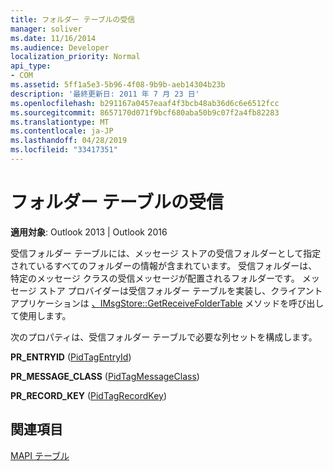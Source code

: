 ```yaml
---
title: フォルダー テーブルの受信
manager: soliver
ms.date: 11/16/2014
ms.audience: Developer
localization_priority: Normal
api_type:
- COM
ms.assetid: 5ff1a5e3-5b96-4f08-9b9b-aeb14304b23b
description: '最終更新日: 2011 年 7 月 23 日'
ms.openlocfilehash: b291167a0457eaaf4f3bcb48ab36d6c6e6512fcc
ms.sourcegitcommit: 8657170d071f9bcf680aba50b9c07f2a4fb82283
ms.translationtype: MT
ms.contentlocale: ja-JP
ms.lasthandoff: 04/28/2019
ms.locfileid: "33417351"
---
```

# <a name="receive-folder-tables"></a>フォルダー テーブルの受信

  
  
**適用対象**: Outlook 2013 | Outlook 2016 
  
受信フォルダー テーブルには、メッセージ ストアの受信フォルダーとして指定されているすべてのフォルダーの情報が含まれています。 受信フォルダーは、特定のメッセージ クラスの受信メッセージが配置されるフォルダーです。 メッセージ ストア プロバイダーは受信フォルダー テーブルを実装し、クライアント アプリケーションは [、IMsgStore::GetReceiveFolderTable](imsgstore-getreceivefoldertable.md) メソッドを呼び出して使用します。 
  
次のプロパティは、受信フォルダー テーブルで必要な列セットを構成します。
  
 **PR_ENTRYID** ([PidTagEntryId](pidtagentryid-canonical-property.md)) 
  
 **PR_MESSAGE_CLASS** ([PidTagMessageClass](pidtagmessageclass-canonical-property.md)) 
  
 **PR_RECORD_KEY** ([PidTagRecordKey](pidtagrecordkey-canonical-property.md)) 
  
## <a name="see-also"></a>関連項目



[MAPI テーブル](mapi-tables.md)

